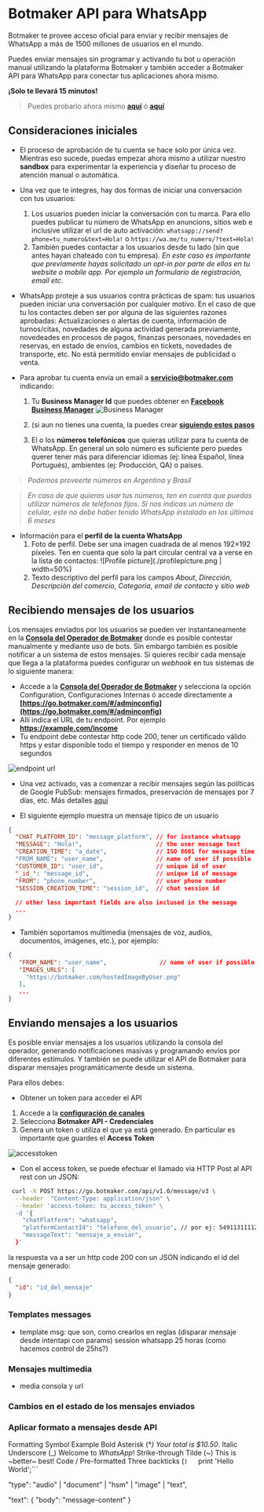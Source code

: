 
# Botmaker API para WhatsApp

Botmaker te provee acceso oficial para enviar y recibir mensajes de WhatsApp a más de 1500 millones de usuarios en el mundo. 

Puedes enviar mensajes sin programar y activando tu bot u operación manual utilizando la plataforma Botmaker y también acceder a Botmaker API 
para WhatsApp para conectar tus aplicaciones ahora mismo. 

**¡Solo te llevará 15 minutos!**

> Puedes probarlo ahora mismo **[aquí](whatsapp://send?phone=5491151234696&text=Hola!)** ó **[aquí](https://wa.me/5491151234696/?text=Hola!)** 

## Consideraciones iniciales

- El proceso de aprobación de tu cuenta se hace solo por única vez. Mientras eso sucede, puedas empezar ahora mismo a utilizar
nuestro **sandbox** para experimentar la experiencia y diseñar tu proceso de atención manual o automática.

- Una vez que te integres, hay dos formas de iniciar una conversación con tus usuarios:
  1. Los usuarios pueden iniciar la conversación con tu marca. Para ello puedes publicar tu número de WhatsApp en anuncions, sitios
  web e inclusive utilizar el url de auto activación: ```whatsapp://send?phone=tu_numero&text=Hola!``` o ```https://wa.me/tu_numero/?text=Hola!```
  1. También puedes contactar a los usuarios desde tu lado (sin que antes hayan chateado con tu empresa). _En este caso es
  importante que previamente hayas solicitado un opt-in por parte de ellos en tu website o mobile app. Por ejemplo un formulario
  de registración, email etc._

- WhatsApp proteje a sus usuarios contra prácticas de spam: tus usuarios pueden iniciar una conversación por cualquier motivo. 
En el caso de que tu los contactes deben ser por alguna de las siguientes razones aprobadas: Actualizaciones o alertas de cuenta, 
información de turnos/citas, novedades de alguna actividad generada previamente, novedeades en procesos de pagos, finanzas
personaes, novedades en reservas, en estado de envíos, cambios en tickets, novedades de transporte, etc.
No está permitido enviar mensajes de publicidad o venta.

- Para aprobar tu cuenta envia un email a **[servicio@botmaker.com](mailto:servicio@botmaker.com)** indicando:
 
  1. Tu **Business Manager Id** que puedes obtener en **[Facebook Business Manager](https://business.facebook.com/settings/info)**
![Business Manager](./businessmanager.png)
  1. (si aun no tienes una cuenta, la puedes crear **[siguiendo estos pasos](https://www.facebook.com/business/help/1710077379203657)**

  1. El o los **números telefónicos** que quieras utilizar para tu cuenta de WhatsApp.
En general un solo número es suficiente pero puedes querer tener más para diferenciar idiomas (ej: línea Español, línea Portugués), ambientes 
(ej: Producción, QA) o países. 

> _Podemos proveerte números en Argentina y Brasil_

> _En caso de que quieras usar tus números, ten en cuenta que puedas utilizar números de teléfonos fijos. Si nos indicas un número de celular, 
este no debe haber tenido WhatsApp instalado en los últimos 6 meses_

- Información para el **perfil de la cuenta WhatsApp**
  1. Foto de perfil. Debe ser una imagen cuadrada de al menos 192×192 píxeles. Ten en cuenta que solo la part circular central 
  va a verse en la lista de contactos:
 ![Profile picture](./profilepicture.png | width=50%)
  1. Texto descriptivo del perfil para los campos _About_, _Dirección_, _Descripción del comercio_, _Categoría_, _email de contacto_ y _sitio web_

## Recibiendo mensajes de los usuarios

Los mensajes enviados por los usuarios se pueden ver instantaneamente en la **[Consola del Operador de Botmaker](https://go.botmaker.com)** donde
es posible contestar manualmente y mediante uso de bots. Sin embargo también es posible notificar a un sistema de estos mensajes.
Si quieres recibir cada mensaje que llega a la plataforma puedes configurar un _webhook_ en tus sistemas de lo siguiente manera:

- Accede a la **[Consola del Operador de Botmaker](https://go.botmaker.com)** y selecciona la opción Configuration, Configuraciones Internas ó accede directamente
a **[https://go.botmaker.com/#/adminconfig](https://go.botmaker.com/#/adminconfig)**
- Allí indica el URL de tu endpoint. Por ejemplo **https://example.com/income** 
- Tu endpoint debe contestar http code 200, tener un certificado válido https y estar disponible todo el tiempo y responder en menos de 10 segundos

 ![endpoint url](./endpoint-url.png)

- Una vez activado, vas a comenzar a recibir mensajes según las políticas de Google PubSub: mensajes firmados, preservación de mensajes por 7 días, etc.
Más detalles [aquí](https://cloud.google.com/pubsub/docs/push)

- El siguiente ejemplo muestra un mensaje típico de un usuario
```json
{
  "CHAT_PLATFORM_ID": "message_platform", // for instance whatsapp 
  "MESSAGE": "Hola!",                     // the user message text
  "CREATION_TIME": "a_date",              // ISO 8601 for message time, for instance 2018-09-03T14:30:24.578Z
  "FROM_NAME": "user_name",               // name of user if possible
  "CUSTOMER_ID": "user_id",               // unique id of user
  "_id_": "message_id",                   // unique id of message
  "FROM": "phone_number",                 // user phone number
  "SESSION_CREATION_TIME": "session_id",  // chat session id
  
  // other less important fields are also inclused in the message
  ...
}
```

- También soportamos multimedia (mensajes de voz, audios, documentos, imágenes, etc.), por ejemplo:

```json
{
   "FROM_NAME": "user_name",               // name of user if possible
   "IMAGES_URLS": [
     "https://botmaker.com/hostedImageByUser.png"
   ],
   ...
}
```


## Enviando mensajes a los usuarios

Es posible enviar mensajes a los usuarios utilizando la consola del operador, generando notificaciones masivas y programando envíos por diferentes estímulos. 
Y también se puede utilizar el API de Botmaker para disparar mensajes programáticamente desde un sistema.

Para ellos debes:

- Obtener un token para acceder el API
1. Accede a la **[configuración de canales](https://go.botmaker.com/#/platforms)**
1. Selecciona **Botmaker API - Credenciales**
1. Genera un token o utiliza el que ya está generado. En particular es importante que guardes el **Access Token**

![accesstoken](./accesstoken.png)

- Con el access token, se puede efectuar el llamado via HTTP Post al API rest con un JSON:

```bash
 curl -X POST https://go.botmaker.com/api/v1.0/message/v3 \
  --header  "Content-Type: application/json" \
  --header 'access-token: tu_access_token" \
  -d '{
    "chatPlatform": "whatsapp",
    "platformContactId": "telefono_del_usuario", // por ej: 5491131111234
    "messageText": "mensaje_a_enviar",
  }'
```

la respuesta va a ser un http code 200 con un JSON indicando el id del mensaje generado:

```json
{
  "id": "id_del_mensaje"
}
```




### Templates messages
- template msg: que son, como crearlos en reglas (disparar mensaje desde intentapi con params) session whatsapp 25 horas (como hacemos control de 25hs?)

### Mensajes multimedia
- media consola y url

### Cambios en el estado de los mensajes enviados

### Aplicar formato a mensajes desde API

  Formatting	Symbol	Example
  Bold	Asterisk (**)	Your total is *$10.50**.
  Italic	Underscore (_)	Welcome to _WhatsApp_!
  Strike-through	Tilde (~)	This is ~better~ best!
  Code / Pre-formatted	Three backticks (```)	```print 'Hello World';```
  

  "type": "audio" | "document" | "hsm" | "image" | "text",
  
  "text": {
    "body": "message-content"
  }

